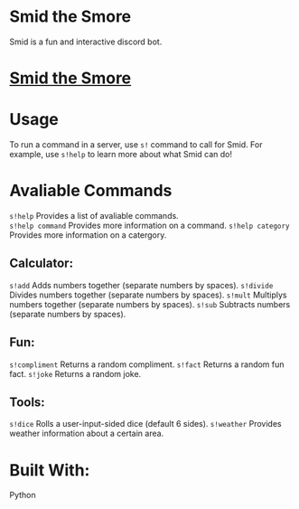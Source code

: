 Smid the Smore
==================================================================================================
Smid is a fun and interactive discord bot. 

[Smid the Smore](https://discord.com/api/oauth2/authorizeclient_id=812511357597384764&permissions=8&scope=bot)
==================================================================================================

Usage
=====
To run a command in a server, use `s!` command to call for Smid. For example, use `s!help` to learn more about what Smid can do! 

Avaliable Commands
===================
`s!help` Provides a list of avaliable commands.  <br />
`s!help command` Provides more information on a command. 
`s!help category` Provides more information on a catergory.

Calculator:
-----------
`s!add` Adds numbers together (separate numbers by spaces).
`s!divide` Divides numbers together (separate numbers by spaces).
`s!mult` Multiplys numbers together (separate numbers by spaces).
`s!sub` Subtracts numbers (separate numbers by spaces).

Fun:
----
`s!compliment` Returns a random compliment.
`s!fact` Returns a random fun fact.
`s!joke` Returns a random joke.

Tools:
------
`s!dice` Rolls a user-input-sided dice (default 6 sides).
`s!weather` Provides weather information about a certain area.

Built With:
============
Python

